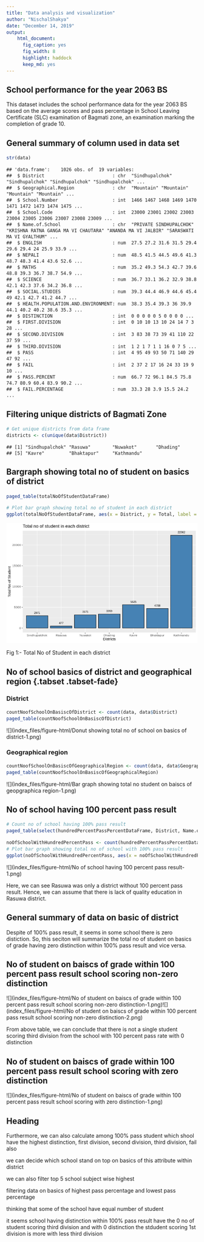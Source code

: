 ```yaml
---
title: "Data analysis and visualization"
author: "NischalShakya"
date: "December 14, 2019"
output: 
    html_document: 
      fig_caption: yes
      fig_width: 8
      highlight: haddock
      keep_md: yes
---
```




## School performance for the year 2063 BS

This dataset includes the school performance data for the year 2063 BS based on the average scores and pass percentage in School Leaving Certificate (SLC) examination of Bagmati zone, an examination marking the completion of grade 10.

## General summary of column used in data set

```r
str(data)
```

```
## 'data.frame':	1026 obs. of  19 variables:
##  $ District                         : chr  "Sindhupalchok" "Sindhupalchok" "Sindhupalchok" "Sindhupalchok" ...
##  $ Geographical.Region              : chr  "Mountain" "Mountain" "Mountain" "Mountain" ...
##  $ School.Number                    : int  1466 1467 1468 1469 1470 1471 1472 1473 1474 1475 ...
##  $ School.Code                      : int  23000 23001 23002 23003 23004 23005 23006 23007 23008 23009 ...
##  $ Name.of.School                   : chr  "PRIVATE SINDHUPALCHOK" "KRISHNA RATNA GANGA MA VI CHAUTARA" "ANANDA MA VI JALBIR" "SARASWATI MA VI GYALTHUM" ...
##  $ ENGLISH                          : num  27.5 27.2 31.6 31.5 29.4 29.6 29.4 24 25.9 33.9 ...
##  $ NEPALI                           : num  48.5 41.5 44.5 49.6 41.3 48.7 48.3 41.4 43.6 52.6 ...
##  $ MATHS                            : num  35.2 49.3 54.3 42.7 39.6 48.8 39.3 36.7 38.7 54.9 ...
##  $ SCIENCE                          : num  36.7 33.1 36.2 32.9 38.8 42.1 42.3 37.6 34.2 36.8 ...
##  $ SOCIAL.STUDIES                   : num  39.3 44.4 46.9 44.6 45.4 49 42.1 42.7 41.2 44.7 ...
##  $ HEALTH.POPULATION.AND.ENVIRONMENT: num  38.3 35.4 39.3 36 39.9 44.1 40.2 40.2 38.6 35.3 ...
##  $ DISTINCTION                      : int  0 0 0 0 0 5 0 0 0 0 ...
##  $ FIRST.DIVISION                   : int  0 10 10 13 10 24 14 7 3 28 ...
##  $ SECOND.DIVISION                  : int  3 83 38 73 39 41 110 22 37 59 ...
##  $ THIRD.DIVISION                   : int  1 2 1 7 1 1 16 0 7 5 ...
##  $ PASS                             : int  4 95 49 93 50 71 140 29 47 92 ...
##  $ FAIL                             : int  2 37 2 17 16 24 33 19 9 10 ...
##  $ PASS.PERCENT                     : num  66.7 72 96.1 84.5 75.8 74.7 80.9 60.4 83.9 90.2 ...
##  $ FAIL.PERCENTAGE                  : num  33.3 28 3.9 15.5 24.2 ...
```

## Filtering unique districts of Bagmati Zone


```r
# Get unique districts from data frame
districts <- c(unique(data$District))
```

```
## [1] "Sindhupalchok" "Rasuwa"        "Nuwakot"       "Dhading"      
## [5] "Kavre"         "Bhaktapur"     "Kathmandu"
```

## Bargraph showing total no of student on basics of district

```r
paged_table(totalNoOfStudentDataFrame)
```

<div data-pagedtable="false">
  <script data-pagedtable-source type="application/json">
{"columns":[{"label":["District"],"name":[1],"type":["fctr"],"align":["left"]},{"label":["Distinction"],"name":[2],"type":["int"],"align":["right"]},{"label":["FirstDivision"],"name":[3],"type":["int"],"align":["right"]},{"label":["SecondDivision"],"name":[4],"type":["int"],"align":["right"]},{"label":["ThirdDivision"],"name":[5],"type":["int"],"align":["right"]},{"label":["Pass"],"name":[6],"type":["int"],"align":["right"]},{"label":["Fail"],"name":[7],"type":["int"],"align":["right"]},{"label":["Total"],"name":[8],"type":["int"],"align":["right"]}],"data":[{"1":"Sindhupalchok","2":"5","3":"383","4":"1599","5":"122","6":"2109","7":"862","8":"2971"},{"1":"Rasuwa","2":"1","3":"67","4":"225","5":"14","6":"307","7":"170","8":"477"},{"1":"Nuwakot","2":"14","3":"494","4":"1057","5":"64","6":"1629","7":"1542","8":"3171"},{"1":"Dhading","2":"11","3":"448","4":"1342","5":"73","6":"1874","7":"1485","8":"3359"},{"1":"Kavre","2":"190","3":"1607","4":"2118","5":"153","6":"4068","7":"1557","8":"5625"},{"1":"Bhaktapur","2":"447","3":"1991","4":"1118","5":"47","6":"3603","7":"1105","8":"4708"},{"1":"Kathmandu","2":"2173","3":"11710","4":"4718","5":"118","6":"18719","7":"3643","8":"22362"}],"options":{"columns":{"min":{},"max":[10]},"rows":{"min":[10],"max":[10]},"pages":{}}}
  </script>
</div>

```r
# Plot bar graph showing total no of student in each district
ggplot(totalNoOfStudentDataFrame, aes(x = District, y = Total, label = Total)) + geom_bar(stat = 'identity', fill = 'steelblue', color = 'black') + geom_text(size = 3, vjust = -1) + labs(title = 'Total no of student in each district') + xlab('Districts') + ylab('Total No of Student')
```

<div class="figure" style="text-align: c">
<img src="index_files/figure-html/Bar graph showing total no of student on basics of district-1.png" alt="Fig 1:- Total No of Student in each district"  />
<p class="caption">Fig 1:- Total No of Student in each district</p>
</div>

## No of school basics of district and geographical region {.tabset .tabset-fade}

### District


```r
countNoofSchoolOnBasiscOfDistrict <- count(data, data$District)
paged_table(countNoofSchoolOnBasiscOfDistrict)
```

<div data-pagedtable="false">
  <script data-pagedtable-source type="application/json">
{"columns":[{"label":["data$District"],"name":[1],"type":["chr"],"align":["left"]},{"label":["n"],"name":[2],"type":["int"],"align":["right"]}],"data":[{"1":"Bhaktapur","2":"103"},{"1":"Dhading","2":"64"},{"1":"Kathmandu","2":"599"},{"1":"Kavre","2":"120"},{"1":"Nuwakot","2":"67"},{"1":"Rasuwa","2":"13"},{"1":"Sindhupalchok","2":"60"}],"options":{"columns":{"min":{},"max":[10]},"rows":{"min":[10],"max":[10]},"pages":{}}}
  </script>
</div>
![](index_files/figure-html/Donut showing total no of school on basics of district-1.png)<!-- -->

### Geographical region


```r
countNoofSchoolOnBasiscOfGeographicalRegion <- count(data, data$Geographical.Region)
paged_table(countNoofSchoolOnBasiscOfGeographicalRegion)
```

<div data-pagedtable="false">
  <script data-pagedtable-source type="application/json">
{"columns":[{"label":["data$Geographical.Region"],"name":[1],"type":["chr"],"align":["left"]},{"label":["n"],"name":[2],"type":["int"],"align":["right"]}],"data":[{"1":"Hill","2":"953"},{"1":"Mountain","2":"73"}],"options":{"columns":{"min":{},"max":[10]},"rows":{"min":[10],"max":[10]},"pages":{}}}
  </script>
</div>
![](index_files/figure-html/Bar graph showing total no student on baiscs of geopgraphica region-1.png)<!-- -->

## No of school having 100 percent pass result

```r
# Count no of school having 100% pass result
paged_table(select(hundredPercentPassPercentDataFrame, District, Name.of.School), options = list(rows.print = 15))
```

<div data-pagedtable="false">
  <script data-pagedtable-source type="application/json">
{"columns":[{"label":["District"],"name":[1],"type":["chr"],"align":["left"]},{"label":["Name.of.School"],"name":[2],"type":["chr"],"align":["left"]}],"data":[{"1":"Sindhupalchok","2":"JHIRPU MA VI JHIRPU"},{"1":"Sindhupalchok","2":"JYUGAL BOARDING HIGH SCHOOL CHAUTARA"},{"1":"Sindhupalchok","2":"KOLDONG DEVI MA VI THUMPAKHAR TIMURE"},{"1":"Sindhupalchok","2":"PHULPINGKOT PRA MA VI PHULPINGKOT"},{"1":"Sindhupalchok","2":"SHREE MELAMCHI GHYANG SECONDARY SCHOOL,HELAMBU"},{"1":"Nuwakot","2":"GOLFU BHANJYANG MA VI BETINI"},{"1":"Nuwakot","2":"PIONEER ENGLISH MA VI TUPCHHE"},{"1":"Nuwakot","2":"SOUVENIR BOARDING SCHOOL BATTAR"},{"1":"Nuwakot","2":"UTTARGAYA PUBLIC ENGLISH SCHOOL ANGITAR NEWAKOT"},{"1":"Nuwakot","2":"UNIVERSAL BOARDING SCHOOL NARJAMANDAP-2"},{"1":"Nuwakot","2":"SHIVALAYA SECONDARY SCHOOL OKHARPAUWA"},{"1":"Nuwakot","2":"SURYA JYOTI ENGLISH BOARDINGH SCHOOL BIDUR 9"},{"1":"Nuwakot","2":"SAMUDAYIK VIDHYA MANDIR DEVIGHAT"},{"1":"Dhading","2":"DHADING BOARDING SCHOOL DHADING BENSI"},{"1":"Dhading","2":"BRIGHT FUTURE MA VI MALEKHU"},{"1":"Dhading","2":"SUNGABHA ACADEMY MA VI DHADINGBESI"},{"1":"Dhading","2":"BLOOMING LOTUS ENGLISH SCHOOL JEVANPUR DHADING"},{"1":"Dhading","2":"DHUNIBESHI SECONDARY BOARDING SCHOOL KHANIKHOLA-2 NA"},{"1":"Dhading","2":"KIBOU INTERNATIONAL SCHOOL DHADING"},{"1":"Kavre","2":"DIPENDRA PRAHARI AWASIYA MA VI SANGA"},{"1":"Kavre","2":"PRAGATI PRABHAT MA VI PULBAZAR"},{"1":"Kavre","2":"DULALESWOR MA VI DOLALGHAT"},{"1":"Kavre","2":"SIDDHARTHA ENGLISH MA VI BANEPA"},{"1":"Kavre","2":"KAVERE MA VI BANEPA"},{"1":"Kavre","2":"SETIDEVI MA VI CHAUBAS-9"},{"1":"Kavre","2":"SETIDEVI MA VI RITHTHE"},{"1":"Kavre","2":"NAVA RATNA ENGLISH MA VI PANUTI"},{"1":"Kavre","2":"BAL BATIKA BIDHYA MANDIR TINDOBATO BANEPA"},{"1":"Kavre","2":"SIDDHARTHA VANASTHALI INSTITUTE AANANDABATIKA PANAUTI"},{"1":"Kavre","2":"DHULIKHEL ENGLISH AWASIYA MA VI DHULIKHEL"},{"1":"Kavre","2":"MOUNT VIEW ENGLISH BOARDING SCHOOL DHULIKHEL"},{"1":"Kavre","2":"SANJIWANI ENGLISH SCHOOL DHULIKHEL"},{"1":"Kavre","2":"GYAN SAROVAR MA VI BANEPA"},{"1":"Kavre","2":"BAL NIKETAN MA VI BANEPA"},{"1":"Kavre","2":"NAMO BUDDHA ENGLISH BOARDING SCHOOL SHANKHU"},{"1":"Kavre","2":"SURYODAYA AWASIYA MA VI PANAUTI"},{"1":"Kavre","2":"ARUNODAYA ENGLISH AWASIYA MA VI PANAUTI"},{"1":"Kavre","2":"SARASWOTI KUNJ BOARDING SCHOOL PANAUTI"},{"1":"Kavre","2":"LIN INTERNATIONAL SCHOOL BANEPA"},{"1":"Kavre","2":"DIVINE LIGHT SECONDARY BOARDING ENGLISH SCHOOL SHANKH"},{"1":"Kavre","2":"KATHMANDU UNIVERSITY HIGH SCHOOL CHAUKOT KAVRE"},{"1":"Kavre","2":"SARASWATI SHIKSHA GRIHA SECONDARY SCHOOL PANCHKHAL"},{"1":"Kavre","2":"SAMUDAYIK BOARDING SCHOOL PANAUTI-4"},{"1":"Kavre","2":"BANEPA VALLEY BOARDING SCHOOL BANEPA-10"},{"1":"Kavre","2":"SOS HERMANN GMEINER SCHOOL  PANAUTI-2"},{"1":"Kavre","2":"GYANJYOTI BOARDING SCHOOL NALA"},{"1":"Kavre","2":"GYNA KUNJ SECONDARY SCHOOL JANAGAL"},{"1":"Kavre","2":"HIGHLAND ENGLISH SECONDARY BOARDING SCHOOL SUBBAGAU"},{"1":"Kavre","2":"SHREE SUNGANA ENGLISH BOARDING SCHOOL JANGAL 8"},{"1":"Kavre","2":"NAVA PRATIVA SECONDARY SCHOOL PACHKHAL"},{"1":"Kavre","2":"MOUNT GRAVATT ENGLISH BOARDING SCHOOL BUCHAKOT"},{"1":"Kavre","2":"LALI GURANS ENGLISH BOARDING SCHOOL KUSHADEVI"},{"1":"Kavre","2":"NEW LITTLE STAR ENGLISH SCHOOL KUNTABESHI"},{"1":"Kavre","2":"EVEREST ACADEMY BANEPA"},{"1":"Bhaktapur","2":"OM MA VI KATUNJE"},{"1":"Bhaktapur","2":"ADARSHA JANAPREMI ENGLISH MA VI KAUSHALTAR"},{"1":"Bhaktapur","2":"BALKOT ENGLISH MA VI BALKOT"},{"1":"Bhaktapur","2":"EVEREST ENGLISH SCHOOL BHAKTAPUR-15 MIBACHHEN"},{"1":"Bhaktapur","2":"MAHENDRA VIDYA ASHRAM BARAHISTHAN"},{"1":"Bhaktapur","2":"RAINBOW ENGLISH SECONDARY SCHOOL GAMCHA"},{"1":"Bhaktapur","2":"MOUNT SINAI ENGLISH BOARDING SECONDARY SCHOOL THIMI"},{"1":"Bhaktapur","2":"PRABHAT ENGLISH MA VI BYASI"},{"1":"Bhaktapur","2":"NAULO JYOTI ENGLISH SCHOOL THIMI"},{"1":"Bhaktapur","2":"MOUNT VALLEY ENGLISH SCHOOL KWATHANDOU"},{"1":"Bhaktapur","2":"TRI STAR ENGLISH SCHOOL LOKHANTHALI"},{"1":"Bhaktapur","2":"JANA CHETANA ENGLISH SCHOOL BALKOT"},{"1":"Bhaktapur","2":"OM GYAN MANDIR SCHOOL LOHAKILTHALI"},{"1":"Bhaktapur","2":"GUNDU ENGLISH MA VI GUNDU"},{"1":"Bhaktapur","2":"SIRU SHINING ENGLISH MA VI BHAKTAPUR"},{"1":"Bhaktapur","2":"DADHIKOT ENGLISH MA VI DADHIKOT"},{"1":"Bhaktapur","2":"MOUNT VIEW ENGLISH MA VI BALKOT"},{"1":"Bhaktapur","2":"NYATAPOLA AWASIYA MA VI MOOLDHOKA"},{"1":"Bhaktapur","2":"DIBYA DEEP JYOTI ENGLISH AWASIYA MA VI LOHAKINTHAL"},{"1":"Bhaktapur","2":"JAYCEES ENGLISH SCHOOL KHAUMA"},{"1":"Bhaktapur","2":"SIDDHARTHA VIDYAPEETH MA VI GATTHAGHAR"},{"1":"Bhaktapur","2":"NORTH EAST ENGLISH SCHOOL DUWAKOT"},{"1":"Bhaktapur","2":"DEEP SARASWATI ENGLISH MA VI CHHALING PIKHEL"},{"1":"Bhaktapur","2":"VINAYAK SHIKSHA NIKETAN ENGLISH SCHOOL CHAPACHO"},{"1":"Bhaktapur","2":"SUNSHINE SCHOOL DUDHPATI-17"},{"1":"Bhaktapur","2":"CHILD NATURE SCHOOL SANOTHIMI-17"},{"1":"Bhaktapur","2":"MODERN BOARDING SCHOOL DADHIKOT-9"},{"1":"Bhaktapur","2":"GLAD STONE ACADEMY THIMI"},{"1":"Bhaktapur","2":"SUPREME ACADEMY THIMI"},{"1":"Bhaktapur","2":"SAMAJ SUDHAR SECONDARY SCHOOL TAULACHHEN"},{"1":"Bhaktapur","2":"SARASWATIMATA(YUMAHANGMA) ENGLISH SCHOOL CHANGUNAR"},{"1":"Bhaktapur","2":"NABIN ENGLISH SCHOOL JHAUKHEL-4"},{"1":"Bhaktapur","2":"THE RISING ENGLISH SECONDARY SCHOOL YACHHENTOLE"},{"1":"Bhaktapur","2":"HOLY GARDEN ENGLISH SCHOOL BYASI-10"},{"1":"Bhaktapur","2":"EMMANUEL SECONDARY BOARDING SCHOOL GATTHAGHAR"},{"1":"Bhaktapur","2":"STANFORD INTERNATIONAL SCHOOL BALKOT"},{"1":"Bhaktapur","2":"CHARKHANDI VIDHYA MANDIR SIRUTAR-9"},{"1":"Bhaktapur","2":"BIRAT ENGLISH SCHOOL SANOTHIMI"},{"1":"Bhaktapur","2":"MARIGOLD ENGLISH BOARDING SCHOOL BALKOT"},{"1":"Bhaktapur","2":"NAWA RATNA ENGLISH SCHOOL MADHYAPUR THIMI"},{"1":"Bhaktapur","2":"BAL BIKAS ENGLISH SECONDARY SCHOOL"},{"1":"Bhaktapur","2":"HOLY GARDEN ENGLISH SECONDARY SCHOOL THIMI"},{"1":"Kathmandu","2":"KANTI BHAIRAV MA VI DANCHHI"},{"1":"Kathmandu","2":"SHAHID SMARAK MA VI GYANESWAR"},{"1":"Kathmandu","2":"N.K. SINGH MEMORIAL ENGLISH PREPARATORY SCHOOL NAYA BA"},{"1":"Kathmandu","2":"BALKUMARI AWASIYA MA VI NAXAL"},{"1":"Kathmandu","2":"BABA BOARDING MA VI CHABHIL"},{"1":"Kathmandu","2":"GEETA MATA MA VI BIJESWORI"},{"1":"Kathmandu","2":"TAUDAHA RASTRIYA MA VI TAUDAH"},{"1":"Kathmandu","2":"BAGH BHAIRAB BOARDING MA VI KIRTIPUR"},{"1":"Kathmandu","2":"NAMGYAL MA VI GOKARNA"},{"1":"Kathmandu","2":"DEEPJYOTI AWASIYA MA VI GONGABU"},{"1":"Kathmandu","2":"JUDDHODAYA MA VI CHHETRAPATI"},{"1":"Kathmandu","2":"DORJI MA VI BAUDDHA"},{"1":"Kathmandu","2":"WHITEFIELD HIGHER SECONDARY SCHOOL CHHETRAPATI BHURU"},{"1":"Kathmandu","2":"KANYA MA VI LAINCHAUR"},{"1":"Kathmandu","2":"LABORATORY MA VI KIRTIPUR"},{"1":"Kathmandu","2":"BUDHANILKANTHA BOARDING SCHOOL BUDHANILKANTHA"},{"1":"Kathmandu","2":"TRIBHUVAN ADARSHA AWASIYA MA VI PHARPING"},{"1":"Kathmandu","2":"RASTRIYA SUNGHAVA BOARDING HIGH SCHOOL LAMPOKHARI CH"},{"1":"Kathmandu","2":"ADARSHA YOG-HARI MA VI LAINCHAUR"},{"1":"Kathmandu","2":"EVEREST SECONDARY BOARDING SCHOOL GALKOPAKHA THAME"},{"1":"Kathmandu","2":"BRIHASPATI VIDHYASADAN MA VI NAXAL"},{"1":"Kathmandu","2":"LEARNING REALM INTERNATIONAL SCHOOL KALANKISTHAN"},{"1":"Kathmandu","2":"MITRA MA VI KALIMATI KULESHWOR"},{"1":"Kathmandu","2":"MAHA MANJUSHREE MA VI SWOYAMBHU"},{"1":"Kathmandu","2":"PUSHPA SADAN BOARDING HIGH SCHOOL KIRTIPUR"},{"1":"Kathmandu","2":"HOLY GARDEN BOARDING HIGH SCHOOL RINGROAD BALAJU"},{"1":"Kathmandu","2":"BALAMBU MA VI BALAMBU"},{"1":"Kathmandu","2":"RAYNERS RESIDENTIAL MA VI MINBHAWAN"},{"1":"Kathmandu","2":"MANGAL MA VI KIRTIPUR"},{"1":"Kathmandu","2":"RATNA SHIKSHA SHADAN KOTESHWOR"},{"1":"Kathmandu","2":"RICHMOND ACADEMY KALANKI"},{"1":"Kathmandu","2":"THE ELITE'S CO-ED MA VI NAGPOKHARI"},{"1":"Kathmandu","2":"KANTIPUR ENGLISH MA VI MAHARAJGUNJ"},{"1":"Kathmandu","2":"KIRTI MA VI KIRTIPUR"},{"1":"Kathmandu","2":"KATHMANDU VALLEY SCHOOL MAHARAJGUNJ"},{"1":"Kathmandu","2":"GANESH BOARDING MA VI SWAYAMBHU"},{"1":"Kathmandu","2":"SERENE VALLEY SCHOOL BANESHWAR"},{"1":"Kathmandu","2":"ARUNIMA MA VI BOUDHA JORPATI"},{"1":"Kathmandu","2":"KANKALI MA VI PURANO NAIKAP"},{"1":"Kathmandu","2":"MANAKAMANA ENGLISH MA VI GOKARNA"},{"1":"Kathmandu","2":"DEEPSHIKHA MA VI NAYABAZAR"},{"1":"Kathmandu","2":"SWARNIM SHIKSHA SADAN MA VI BHURUNGKHEL"},{"1":"Kathmandu","2":"GYANKUNJA MA VI RABIBHAWAN"},{"1":"Kathmandu","2":"INDRADHANUSH BOARDING HIGH SCHOOL BHIMSENGOLA BANES"},{"1":"Kathmandu","2":"AANAND BHUMI AWASIYA MA VI MAITIDEVI"},{"1":"Kathmandu","2":"BRIGHT FUTURE MA VI TINTHANA NAIKAP"},{"1":"Kathmandu","2":"SURYODAYA JYOTI AWASIYA MA VI MAITIDEVI"},{"1":"Kathmandu","2":"TRI-SHAKTI HIGH SCHOOL DILLIBAZAR"},{"1":"Kathmandu","2":"MAITIDEVI AWASIYA MA VI DILLIBAZAR"},{"1":"Kathmandu","2":"MOUNT VIEW SCHOOL MITRAPARK"},{"1":"Kathmandu","2":"PRAGATI AWASIYA MA VI BALAJU"},{"1":"Kathmandu","2":"BLUE WREN INT'L BOARDING SCHOOL KALANKISTHAN"},{"1":"Kathmandu","2":"MOUNT KAILASH AWASIYA MA VI KAPAN"},{"1":"Kathmandu","2":"TRIYOG HIGH SCHOOL BATTISPUTALI"},{"1":"Kathmandu","2":"INTENSIVE INTERNATIONAL ACADEMY MARU BHIMSENSTHAN"},{"1":"Kathmandu","2":"JANA BIKASH MA VI MATATIRTHA"},{"1":"Kathmandu","2":"WEST POINT HIGH SCHOOL THANKOT"},{"1":"Kathmandu","2":"KAMALNETRA CHHUNA MUNA MA VI BANESHWAR"},{"1":"Kathmandu","2":"PARAMOUNT AWASIYA MA VI KULESHWAR-14"},{"1":"Kathmandu","2":"KATHMANDU INTERNATIONAL SCHOOL MITRAPARK CHABAHIL"},{"1":"Kathmandu","2":"MORNING GLORY SCHOOL TRIPURESHWAR"},{"1":"Kathmandu","2":"PENNWOOD ACADEMY SANO GAUCHAR"},{"1":"Kathmandu","2":"JAGAT MANDIR AWASIYA MA VI LAMPOKHARI CHABAHIL"},{"1":"Kathmandu","2":"MANGAL DWIP MA VI BAUDDHA"},{"1":"Kathmandu","2":"BISHNUMATI AWASIYA MA VI GONGABU-4"},{"1":"Kathmandu","2":"NEW LEERA BOARDING SCHOOL BHATBHATENI"},{"1":"Kathmandu","2":"NEW FLORENCE INTERNATIONAL BOARDING SCHOOL TEKU"},{"1":"Kathmandu","2":"UJJWAL SHISHU NIKETAN ACADEMY MA VI PANGA KIRTIPUR"},{"1":"Kathmandu","2":"HILL TOWN INTERNATIONAL SCHOOL KIRTIPUR"},{"1":"Kathmandu","2":"TRUNGRAM INTERNATIONAL ACADEMY HATTIGAUNDA"},{"1":"Kathmandu","2":"HIMALAYA ENGLISH BOARDING SCHOOL KOTESHWAR"},{"1":"Kathmandu","2":"SHRIDIWA INTERNATIONAL SCHOOL KAMALPOKHARI"},{"1":"Kathmandu","2":"KUMARI AWASIYA MA VI BOUDHA KUMARIGAL"},{"1":"Kathmandu","2":"DREAMLAND PUBLIC HIGH SCHOOL BAGBAZAR"},{"1":"Kathmandu","2":"UNIVERSAL ENGLISH BOARDING HIGH SCHOOL DHUMBARAHI"},{"1":"Kathmandu","2":"MILAN VIDYA MANDIR ANAMNAGAR"},{"1":"Kathmandu","2":"SAMBOTTA HIGH SCHOOL TEEN-CHULI BOUDHA"},{"1":"Kathmandu","2":"KIRTIPUR ENGLISH BOARDING SCHOOL SAGAL KIRTIPUR"},{"1":"Kathmandu","2":"BAL TARA PRATISTHAN (LITTLE STARS ACADEMY) BALAMBU SATU"},{"1":"Kathmandu","2":"RELIANCE RESIDENTIAL SCHOOL OLD BANESHWAR"},{"1":"Kathmandu","2":"DAFFODIL PUBLIC MA VI BATTISPUTALI"},{"1":"Kathmandu","2":"HINDU VIDYAPEETH NEPAL INDRAYANI"},{"1":"Kathmandu","2":"KAILASH BODHI SCHOOL SUVIGAON BOUDDHA-6"},{"1":"Kathmandu","2":"HIMALAYA INTERNATIONAL MODEL SCHOOL MAHARAJGUNJ"},{"1":"Kathmandu","2":"SCHOOL FOR THE DEAF NAXAL"},{"1":"Kathmandu","2":"EUREKA HIGH SCHOOL NEPALTAR MANMAIJU"},{"1":"Kathmandu","2":"VIDYA BYAYAM ENGLISH MA VI GOKARNA JORPATI-9"},{"1":"Kathmandu","2":"ANNAPURNA ENGLISH MA VI SINAMANGAL"},{"1":"Kathmandu","2":"PARAGON PUBLIC MA VI BATTISPUTALI"},{"1":"Kathmandu","2":"PADMA CHAKRA SECONDARY SCHOOL PHUTUNG-3"},{"1":"Kathmandu","2":"SRONGTSEN BHRIKUTI AWASIYA MA VI TINCHULE BAUDDHA"},{"1":"Kathmandu","2":"ALBERT EINSTEIN ACADEMY BOARDING HIGH SCHOOL JYATHA"},{"1":"Kathmandu","2":"GLEN BUDS MA VI LAZIMPAT"},{"1":"Kathmandu","2":"MANJARI INTERNATIONAL EXCLUSIVE MA VI GALFUTAR"},{"1":"Kathmandu","2":"HOLY VISION MA VI TAHACHAL"},{"1":"Kathmandu","2":"BAL NAMOONA MA VI BALUWATAR"},{"1":"Kathmandu","2":"NAVODIT VIDYA KUNJA ENGLISH AWASIYA MA VI SAMAKHUS"},{"1":"Kathmandu","2":"FLUORESCENT AWASIYA MA VI SAMAKHUSI"},{"1":"Kathmandu","2":"MOUNT OLIVES ENGLISH AWASIYA MA VI SINAMANGAL"},{"1":"Kathmandu","2":"NARAYAN ENGLISH AWASIYA MA VI MINBHAWAN"},{"1":"Kathmandu","2":"NORTH VALLEY ENGLISH MA VI DHARMASTHALI"},{"1":"Kathmandu","2":"LOYOLA (DESHBHAKTA) MA VI BANESHWAR"},{"1":"Kathmandu","2":"RAINBOW INTERNATIONAL BOARDING SCHOOL CHHAUNI"},{"1":"Kathmandu","2":"MATRIBHUMI SHIKSHA SADAN MA VI NAGPOKHARI"},{"1":"Kathmandu","2":"SHREE GANESH HIMAL MA VI GONGABUN"},{"1":"Kathmandu","2":"MOUNT EVEREST SECONDORY SCHOOL DANCHHI-9 THALI"},{"1":"Kathmandu","2":"SOUTH POINT AWASIYA MA VI BUDDHANAGAR"},{"1":"Kathmandu","2":"CARDINAL INTERNATIONAL BOARDING HIGH SCHOOL PHARPI"},{"1":"Kathmandu","2":"VIJAYA AWASIYA MA VI SAMAKHUSHI"},{"1":"Kathmandu","2":"GREENLAND INTERNATIONAL BOARDING SCHOOL GONGABU"},{"1":"Kathmandu","2":"ROYAL NEPALESE ARMY EDUCATION WING CHHAUNI"},{"1":"Kathmandu","2":"SWARNA SHIKSHA ENGLISH SCHOOL GOKARNA"},{"1":"Kathmandu","2":"EAST POLE ENGLISH SCHOOL JORPATI"},{"1":"Kathmandu","2":"DIAMOND ENGLISH MEDIUM SCHOOL BUDHANILKANTHA"},{"1":"Kathmandu","2":"SARASWATI ENGLISH BOARDING SCHOOL JORPATI"},{"1":"Kathmandu","2":"GOLDEN PEAK HIGH SCHOOL SARASWATINAGAR CHABAHIL"},{"1":"Kathmandu","2":"GOTHATAR ENGLISH MA VI GOTHATAR"},{"1":"Kathmandu","2":"NEWTON CHILDREN'S ACADEMY BALUWATAR"},{"1":"Kathmandu","2":"CENTENNIAL BOARDING SCHOOL JORPATI-3"},{"1":"Kathmandu","2":"SHREE KUMARI ENGLISH SCHOOL JAISIDEWAL"},{"1":"Kathmandu","2":"SHISHU NIKUNJA SECONDARY ENGLISH SCHOOL SITAPAILA"},{"1":"Kathmandu","2":"SIRIUS ENGLISH AWASIYA MA VI REDCROSSMARG KALIMATI"},{"1":"Kathmandu","2":"NAVA JEEWAN AWASIYA MA VI SAMAKHUSHI"},{"1":"Kathmandu","2":"AMAR DEEP (ETERNAL LIGHT) PUBLIC SCHOOL NAYABAZAR"},{"1":"Kathmandu","2":"AMAR JYOTI ENGLISH BOARDING SCHOOL KALANKISTHAN"},{"1":"Kathmandu","2":"BAJRAYOGINEE ENGLISH SCHOOL SALAMBUTAR SANKHU"},{"1":"Kathmandu","2":"BUDDHA JYOTI ENGLISH BOARDING SCHOOL DALLU"},{"1":"Kathmandu","2":"CENTRAL PUBLIC BOARDING SCHOOL CHHETRAPATI"},{"1":"Kathmandu","2":"CHANDIKASWORI ENGLISH AWASIYA MA VI SUNDARIJAL"},{"1":"Kathmandu","2":"NATIONAL ACADEMY BUDDHANAGAR NEWBANESHWOR"},{"1":"Kathmandu","2":"CONSTELLATION ACADEMIC GARDEN ENGLISH SCHOOL BISHALN"},{"1":"Kathmandu","2":"GREEN LAWNS ACADEMY BALKHU"},{"1":"Kathmandu","2":"ALLIANCE ACADEMY ANAMNAGAR"},{"1":"Kathmandu","2":"KAGESHWORI VIDYA MANDIR ALAPOT-3"},{"1":"Kathmandu","2":"KAMAL ENGLISH BOARDING HIGH SCHOOL BALKHU KULESWOR"},{"1":"Kathmandu","2":"RELIANCE INTERNATIONAL ACADEMY KAPAN"},{"1":"Kathmandu","2":"MANANK CHILDREN'S PARADISE SCHOOL SARASWATINAGAR"},{"1":"Kathmandu","2":"NAV KSHITIZ SECONDARY SCHOOL KULESHWOR"},{"1":"Kathmandu","2":"NEIGHBOURHOOD ENGLISH SCHOOL MANDIKHATAR"},{"1":"Kathmandu","2":"NEW BUDDHA PRAKASH ENGLISH BOARDING SCHOOL JORPATI"},{"1":"Kathmandu","2":"NIHARIKA SHISHU KUNJA HIGH SCHOOL BALAJU"},{"1":"Kathmandu","2":"NILKANTHA BOARDING SCHOOL BATTISPUTALI"},{"1":"Kathmandu","2":"NORTH POINT ACADEMY GONGABU"},{"1":"Kathmandu","2":"OCCIDENTAL PUBLIC SCHOOL ANAMNAGAR"},{"1":"Kathmandu","2":"PRAGYA AAVA NAMOONA (LYCEUM MODEL) SCHOOL SIFAL-7"},{"1":"Kathmandu","2":"SARASWOTI BHAKTA VIDYA MANDIR RAMKOT"},{"1":"Kathmandu","2":"STANDARD CO-ED SCHOOL KALANKISTHAN"},{"1":"Kathmandu","2":"SUNKOSHI SCHOOL BABARMAHAL"},{"1":"Kathmandu","2":"THE SPANGLE BOARDING SCHOOL KALIKASTHAN DILLIBAZAR"},{"1":"Kathmandu","2":"CAMBRIDGE PUBLIC HIGH SCHOOL OLD BANESHWOR"},{"1":"Kathmandu","2":"JESSE'S INTERNATIONAL BOARDING SECONDARY SCHOOL SATUN"},{"1":"Kathmandu","2":"DENEB INTERNATIONAL SCHOOL THAPAGAUN"},{"1":"Kathmandu","2":"SNEHA ENGLISH SCHOOL SINAMANGAL"},{"1":"Kathmandu","2":"MOUNT SAGARMATHA BRILLIANT'S ACADEMY GURJUDHARA"},{"1":"Kathmandu","2":"JANAKALYAN MA VI MAHADEVSTHAN KISIPIDE"},{"1":"Kathmandu","2":"JANAJAGRITI GYAN-RASHMI MA VI BALAJUTAR"},{"1":"Kathmandu","2":"GAJURMUKHEE BOARDING SCHOOL RAMKOT-4 DANDAPAUWA"},{"1":"Kathmandu","2":"MARSHYANGDI BOARDING SCHOOL NAYABAZAR"},{"1":"Kathmandu","2":"MAHALAXMI ENGLISH HIGH SCHOOL PHUTUNG-6"},{"1":"Kathmandu","2":"YUYUTSHU ENGLISH SCHOOL KAPAN"},{"1":"Kathmandu","2":"GORAKHKALI ENGLISH BOARDING SCHOOL BALAJU"},{"1":"Kathmandu","2":"ALKAPURI SECONDARY ENGLISH SCHOOL DHALKUCHOWK"},{"1":"Kathmandu","2":"CHILDREN'S ETERNAL ACADEMY NAYABAZAR"},{"1":"Kathmandu","2":"GREEN PEACE ACADEMY GANABAHAL"},{"1":"Kathmandu","2":"BIGYAN ENGLISH BOARDING SCHOOL MANDIKATAR"},{"1":"Kathmandu","2":"ANGEL LORD (DEBDOOT) ACADEMY HIGH SCHOOL KOTESHWOR"},{"1":"Kathmandu","2":"THANKOT ENGLISH SCHOOL THANKOT"},{"1":"Kathmandu","2":"ANKUR VIDYASHRAM MA VI BATTISPUTALI"},{"1":"Kathmandu","2":"MINILAND ENGLISH HIGH SCHOOL DANCHHI THALI-7"},{"1":"Kathmandu","2":"CANVAS BOARDING SCHOOL NAYABANESHWOR"},{"1":"Kathmandu","2":"ANUPAM (UNIQUE) ENGLISH BOARDING SCHOOL LAZIMPAT"},{"1":"Kathmandu","2":"MOUNT GLORY ENGLISH BOARDING HIGH SCHOOL CHAGAL"},{"1":"Kathmandu","2":"BRIGHT LAND ENGLISH SECONDARY SCHOOL BHOTEBAHAL"},{"1":"Kathmandu","2":"CHAHANA INTERNATIONAL ACADEMY KAPAN"},{"1":"Kathmandu","2":"MOUNT SEB SCHOOL JADIBUTI KOTESHOR"},{"1":"Kathmandu","2":"BUDDHA ACADEMY BOARDING SCHOOL BOUDHA JORPATI"},{"1":"Kathmandu","2":"MOTHERLAND SCHOOL NEW NAIKAP"},{"1":"Kathmandu","2":"JEMS JUGAL ENGLISH MEDIUM SCHOOL BHADRABAS"},{"1":"Kathmandu","2":"VIDHYA AARJAN ENGLISH SCHOOL MULPANI"},{"1":"Kathmandu","2":"SWATI SADAN ENGLISH BOARDING SCHOOL BALAJU"},{"1":"Kathmandu","2":"SUNSHINE SCHOOL MAHADEVSTHAN CHECKPOST"},{"1":"Kathmandu","2":"CARE ENGLISH BOARDING SCHOOL GAUSHALA"},{"1":"Kathmandu","2":"MODEL SCHOOL THANKOT"},{"1":"Kathmandu","2":"BRITISH GURKHA ACADEMY HIGH SCHOOL BANSBARI"},{"1":"Kathmandu","2":"ROSY GARDEN SCHOOL MAIJUBAHAL CHABAHIL"},{"1":"Kathmandu","2":"MANJUGHOKSHA ACADEMY KUMARIGAL"},{"1":"Kathmandu","2":"CAMBRIDGE INTERNATIONAL BOARDING SCHOOL PURANONAIKAP"},{"1":"Kathmandu","2":"IDEAL ENGLISH SCHOOL MAIJUBAHAL"},{"1":"Kathmandu","2":"SWAYAMBHU ENGLISH BOARDING SCHOOL SWAYAMBHU BALAJU"},{"1":"Kathmandu","2":"ELEGANT PEARL ENGLISH SCHOOL BALAJU"},{"1":"Kathmandu","2":"AMRIT BOARDING SCHOOL MHEPI NAYABAZAR"},{"1":"Kathmandu","2":"JOSEPH ENGLISH SCHOOL MAHANKAL SHANTINAGAR"},{"1":"Kathmandu","2":"ASHIRVAD BOARDING SCHOOL BALUWATAR"},{"1":"Kathmandu","2":"NEXT GENERATION RESIDENTIAL ACADEMY YETKHA"},{"1":"Kathmandu","2":"NEELGIRI SCHOOL PAKNAJOLE"},{"1":"Kathmandu","2":"PRITIMA ENGLISH SECONDARY SCHOOL SINAMANGAL"},{"1":"Kathmandu","2":"PROLIFIC ENGLISH BOARDING SCHOOL DHUMBARAHI"},{"1":"Kathmandu","2":"HIMSHRINKHALA ACADEMY SCHOOL NAYAPATI"},{"1":"Kathmandu","2":"NAWA SIRJANA ENGLISH SCHOOL SHANKHAMUL"},{"1":"Kathmandu","2":"NEW STAR POLE ENGLISH SCHOOL GOTHATAR"},{"1":"Kathmandu","2":"PRINCETON INTERNATIONAL BOARDING SCHOOL"},{"1":"Kathmandu","2":"HIMSHIKHAR BOARDING SCHOOL"},{"1":"Kathmandu","2":"SWAPNA VATIKA SCHOOL BUDDHANAGAR"},{"1":"Kathmandu","2":"DALEKI SECONDARY SCHOOL SAMAKHUSI"},{"1":"Kathmandu","2":"ALPINE ACADEMY DANCHHI"},{"1":"Kathmandu","2":"ASPHODEL PUBLIC SCHOOL KALIKASTHAN DILLIBAZAR"},{"1":"Kathmandu","2":"GREEN HILLS ACADEMY MA VI KAVRESTHALI"},{"1":"Kathmandu","2":"NOBEL ACADEMY MA VI NEW BANESHWOR"},{"1":"Kathmandu","2":"SHUVA YUGA BOARDING SCHOOL SITAPAILA"},{"1":"Kathmandu","2":"TARKESHWAR VIDYA KUNJA ENGLISH BOARDING SCHOOL"},{"1":"Kathmandu","2":"KATHMANDU DON BOSCO MA VI NEW BANESHWAR"},{"1":"Kathmandu","2":"SHANGRILA PUBLIC SCHOOL JORPATI"},{"1":"Kathmandu","2":"MAITRI SHISHU VIDYALAYA CHHAUNI"},{"1":"Kathmandu","2":"BIPUL SHIKSHYA NIKETAN JORPATI"},{"1":"Kathmandu","2":"VINAYAK ENGLISH SCHOOL CHABHIL"},{"1":"Kathmandu","2":"PINNACLE SCHOLARS ACADEMY MA VI"},{"1":"Kathmandu","2":"PEARLS ENGLISH ACADEMY"},{"1":"Kathmandu","2":"BUDDHA PRABHAT ENGLISH SCHOOL CHABAHIL"},{"1":"Kathmandu","2":"ADVANCED ENGLISH BOARDING HIGH SCHOOL HADIGAUN"},{"1":"Kathmandu","2":"BABYLON NATIONAL SCHOOL SHANTINAGAR"},{"1":"Kathmandu","2":"RISING RAYS BOARDING SCHOOL NEWPLAZA PUTALISADAK"},{"1":"Kathmandu","2":"RARAHIL MEMORIAL SCHOOL KIRTIPUR"},{"1":"Kathmandu","2":"NATIONAL MODEL SCIENCE SCHOOL GONGABU"},{"1":"Kathmandu","2":"KATHMANDU VIDYA MANDIR MAHANKAL BOUDHA"},{"1":"Kathmandu","2":"IKEDA INTERNATIONAL SCHOOL RABIBHAWAN"},{"1":"Kathmandu","2":"GREEN KANTIPUR PUBLIC SCHOOL SWOYAMBHU ICHANGU"},{"1":"Kathmandu","2":"GANGA SECONDARY SCHOOL PURANO KALIMATI"},{"1":"Kathmandu","2":"UNIVERSAL COLLEGE PREPARATORY SCHOOL BALUWATAR"},{"1":"Kathmandu","2":"PURBA PASCHIM VIDYALAYA BALKHU"},{"1":"Kathmandu","2":"HEBRON PUBLIC SCHOOL KOTESHWOR"},{"1":"Kathmandu","2":"SERENE HILL ENGLISH SCHOOL BAJRAYOGINI SANKHU"},{"1":"Kathmandu","2":"BROOKFIELD ACADEMY SINAMANGAL"},{"1":"Kathmandu","2":"MAGUS ENGLISH SCHOOL NAYA BAZAR KIRTIPUR"},{"1":"Kathmandu","2":"HILARY HIGH SCHOOL GAURINAGAR"},{"1":"Kathmandu","2":"THE ELOQUENCE PUBLIC SCHOOL CHUCHEPATI"},{"1":"Kathmandu","2":"SOCIETAL SCHOOL NEW BANESHWOR"},{"1":"Kathmandu","2":"MINILAND SCHOOL TEKU"},{"1":"Kathmandu","2":"ABHISHEK GYAN MANDIR SINAMANGAL"},{"1":"Kathmandu","2":"BIJESHWORI GYAN MANDIR SECONDARY SCHOOL BIJESHWORI"},{"1":"Kathmandu","2":"BIRAT BOARDING SCHOOL SHANKHAMOOL"},{"1":"Kathmandu","2":"DHAULAGIRI INTERNATIONAL BOARDING SCHOOL SHANKHAMOOL"},{"1":"Kathmandu","2":"INDRAWATI PUBLIC SCHOOL MAIJUBAHAL"},{"1":"Kathmandu","2":"KOTDEVI PUBLIC ENGLISH SECONDARY SCHOOL JADIBUTI"},{"1":"Kathmandu","2":"LITTLE BUDDHA ENGLISH SCHOOL SHANTINAGAR BANESHWOR"},{"1":"Kathmandu","2":"MANASALU PUBLIC HIGH SCHOOL NAYABAZAR"},{"1":"Kathmandu","2":"MOUNT GLORY INT'L BOARDING SCHOOL BASUNDHARA"},{"1":"Kathmandu","2":"NEW ENGLISH SECONDARY SCHOOL MAIJUBAHAL"},{"1":"Kathmandu","2":"NAMUNADEEP ENGLISH BOARDING SCHOOL KAPAN"},{"1":"Kathmandu","2":"NEW VISION ACADEMY SATUNGAL"},{"1":"Kathmandu","2":"PRIME ENGLISH SECONDARY SCHOOL TINTHANA 6"},{"1":"Kathmandu","2":"RAJAN MEMORIAL INTERNATIONAL SCHOOL BALAJU"},{"1":"Kathmandu","2":"SAI EDUCARE BOARDING SCHOOL GYANESHWOR"},{"1":"Kathmandu","2":"THE CITY ACADEMY BANESHWAR"},{"1":"Kathmandu","2":"THE CHANDBAGH SCHOOL BANSBARI"},{"1":"Kathmandu","2":"BON SKYLARK INT'L SECONDARY SCHOOL RINGROAD CHABAHIL"},{"1":"Kathmandu","2":"SHRINE ACADEMY TOKHASARASWATI"},{"1":"Kathmandu","2":"MOUNT CHANDRAGIRI ENGLISH SCHOOL KHARIBOT"},{"1":"Kathmandu","2":"SAI NILAYAM BOARDING SCHOOL KALIMATI"},{"1":"Kathmandu","2":"SMALL HEAVEN BOARDING SCHOOL CHHETRAPATI"},{"1":"Kathmandu","2":"SRIJANA ENGLISH BOARDING SCHOOL GOLDHUNGA"},{"1":"Kathmandu","2":"NAVA RATNA ENGLISH BOARDING SCHOOL KOTESWOR"},{"1":"Kathmandu","2":"SHATABDI BOARDING SCHOOL BHIMSENGOLA"},{"1":"Kathmandu","2":"PRAGYA ENGLISH SCHOOL KOTESHWOR"},{"1":"Kathmandu","2":"VIJAYA ACADEMY SANKHU"},{"1":"Kathmandu","2":"REHDON HIGHER SECONDARY SCHOOL SAMAKHUSHI"},{"1":"Kathmandu","2":"BRIGHT ANGELS SCHOOL THANKOT"},{"1":"Kathmandu","2":"VIDYA SADAN ENGLISH SCHOOL CHABAHIL"},{"1":"Kathmandu","2":"BOUDHA CHILDREN HEAVEN BOARDING SCHOOL BOUDHA"},{"1":"Kathmandu","2":"BASUNDHARA PUBLIC SCHOOL BASUNDHARA"},{"1":"Kathmandu","2":"SWARNIM TARA VIDYA SADAN KOTESHWOR"},{"1":"Kathmandu","2":"SHANTI SHIKSHA SADAN SHANTINAGAR"},{"1":"Kathmandu","2":"MIDLAND ENGLISH BOARDING SCHOOL BANESHWOR"},{"1":"Kathmandu","2":"NEW ZENITH ENGLISH MODEL SCHOOL BHURUNGKHEL"},{"1":"Kathmandu","2":"DEEPIKA SHIKSHYA SADAN KOTESHWOR"},{"1":"Kathmandu","2":"ACADEMY OF SACRED HEART DHALKO CHHETRAPATI"},{"1":"Kathmandu","2":"NAVA YUYUTSHU ENGLISH SCHOOL KAPAN"},{"1":"Kathmandu","2":"SWETA SADAN ENGLISH BOARDING HIGHER SEC SCHOOL"},{"1":"Kathmandu","2":"GYANMALA ENGLISH SCHOOL BOUDDHA TINCHULE"},{"1":"Kathmandu","2":"SAI SIKSHA NIKETAN GYANESHWOR"},{"1":"Kathmandu","2":"NAVA SUNTAKHAN ACADEMY BALUWA"},{"1":"Kathmandu","2":"AAKASH DEEP ENGLISH HIGH SCHOOL JORPATI"},{"1":"Kathmandu","2":"NEW CERES ENGLISH SCHOOL NEPALTAR"},{"1":"Kathmandu","2":"TRI DEVI ENGLISH BOARDING SCHOOL KOTESHWOR"},{"1":"Kathmandu","2":"SHUBHA KAMANA ACADEMY KIRTIPUR"},{"1":"Kathmandu","2":"PEGASUS ENGLISH SCHOOL JORPATI"},{"1":"Kathmandu","2":"OLIVER PUBLIC HIGH SCHOOL MAHARAJGUNJ"},{"1":"Kathmandu","2":"DIANA PUBLIC ENGLISH SCHOOL KOTESHWOR"},{"1":"Kathmandu","2":"VALLEY VIEW ENGLISH SCHOOL NEW BANESHWOR"}],"options":{"columns":{"min":{},"max":[10]},"rows":{"min":[15],"max":[15]},"pages":{}}}
  </script>
</div>

```r
noOfSchoolWithHundredPercentPass <- count(hundredPercentPassPercentDataFrame, hundredPercentPassPercentDataFrame$District)
# Plot bar graph showing total no of school with 100% pass result 
ggplot(noOfSchoolWithHundredPercentPass, aes(x = noOfSchoolWithHundredPercentPass$`hundredPercentPassPercentDataFrame$District`, y = noOfSchoolWithHundredPercentPass$n, label = noOfSchoolWithHundredPercentPass$n)) + geom_bar(stat = 'identity', fill = 'steelblue', color = 'black', width = 0.5) + geom_text(size = 3, vjust = -1) + labs(title = 'Total no of school with 100% pass result') + xlab('District') + ylab('Total No of School')
```

![](index_files/figure-html/No of school having 100 percent pass result-1.png)<!-- -->

Here, we can see Rasuwa was only a district without 100 percent pass result. Hence, we can assume that there is lack of quality education in Rasuwa district.

## General summary of data on basic of district
Despite of 100% pass result, it seems in some school there is zero distiction. 
So, this seciton will summarize the total no of student on basics of grade having zero distinction within 100% pass result and vice versa.

## No of student on baiscs of grade within 100 percent pass result school scoring non-zero distinction
<div data-pagedtable="false">
  <script data-pagedtable-source type="application/json">
{"columns":[{"label":["District"],"name":[1],"type":["fctr"],"align":["left"]},{"label":["Distinction"],"name":[2],"type":["int"],"align":["right"]},{"label":["FirstDivision"],"name":[3],"type":["int"],"align":["right"]},{"label":["SecondDivision"],"name":[4],"type":["int"],"align":["right"]},{"label":["ThirdDivision"],"name":[5],"type":["int"],"align":["right"]},{"label":["Total"],"name":[6],"type":["int"],"align":["right"]}],"data":[{"1":"Nuwakot","2":"6","3":"28","4":"3","5":"0","6":"37"},{"1":"Dhading","2":"5","3":"21","4":"0","5":"0","6":"26"},{"1":"Kavre","2":"148","3":"570","4":"36","5":"0","6":"754"},{"1":"Bhaktapur","2":"261","3":"809","4":"84","5":"0","6":"1154"},{"1":"Kathmandu","2":"1430","3":"4981","4":"341","5":"0","6":"6752"}],"options":{"columns":{"min":{},"max":[10]},"rows":{"min":[10],"max":[10]},"pages":{}}}
  </script>
</div>![](index_files/figure-html/No of student on baiscs of grade within 100 percent pass result school scoring non-zero distinction-1.png)<!-- -->![](index_files/figure-html/No of student on baiscs of grade within 100 percent pass result school scoring non-zero distinction-2.png)<!-- -->

From above table, we can conclude that there is not a single student scoring third division from the school with 100 percent pass rate with 0 distinction 

## No of student on baiscs of grade within 100 percent pass result school scoring with zero distinction
<div data-pagedtable="false">
  <script data-pagedtable-source type="application/json">
{"columns":[{"label":["District"],"name":[1],"type":["fctr"],"align":["left"]},{"label":["Distinction"],"name":[2],"type":["int"],"align":["right"]},{"label":["FirstDivision"],"name":[3],"type":["int"],"align":["right"]},{"label":["SecondDivision"],"name":[4],"type":["int"],"align":["right"]},{"label":["ThirdDivision"],"name":[5],"type":["int"],"align":["right"]},{"label":["Total"],"name":[6],"type":["int"],"align":["right"]}],"data":[{"1":"Sindhupalchok","2":"0","3":"37","4":"50","5":"2","6":"89"},{"1":"Nuwakot","2":"0","3":"37","4":"24","5":"0","6":"61"},{"1":"Dhading","2":"0","3":"54","4":"7","5":"0","6":"61"},{"1":"Kavre","2":"0","3":"111","4":"51","5":"0","6":"162"},{"1":"Bhaktapur","2":"0","3":"18","4":"2","5":"0","6":"20"},{"1":"Kathmandu","2":"0","3":"820","4":"256","5":"1","6":"1077"}],"options":{"columns":{"min":{},"max":[10]},"rows":{"min":[10],"max":[10]},"pages":{}}}
  </script>
</div>![](index_files/figure-html/No of student on baiscs of grade within 100 percent pass result school scoring with zero distinction-1.png)<!-- -->

## Heading
Furthermore, we can also calculate among 100% pass student which shool have the highest distinction, first division, second division, third division, fail also

we can decide which school stand on top on basics of this attribute within district

we can also filter top 5 school subject wise highest

filtering data on basics of highest pass percentage and lowest pass percentage

thinking that some of the school have equal number of student 

it seems school having distinction within 100% pass result have the 0 no of student scoring third division 
and with 0 distinction the stdudent scoring 1st division is more with less third division
